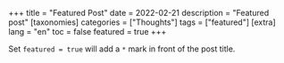 +++
title = "Featured Post"
date = 2022-02-21
description = "Featured post"
[taxonomies]
categories = ["Thoughts"]
tags = ["featured"]
[extra]
lang = "en"
toc = false
featured = true
+++

Set `featured = true` will add a `*` mark in front of the post title.
